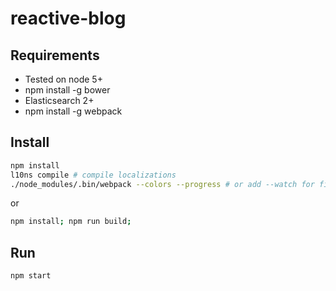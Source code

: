# reactive-blog

## Requirements

* Tested on node 5+
* npm install -g bower
* Elasticsearch 2+
* npm install -g webpack

## Install

```bash
npm install
l10ns compile # compile localizations
./node_modules/.bin/webpack --colors --progress # or add --watch for file-watching
```

or

```bash
npm install; npm run build;
```
## Run

```bash
npm start
```
